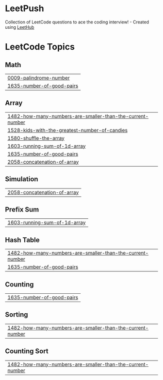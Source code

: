 # LeetPush
Collection of LeetCode questions to ace the coding interview! - Created using [LeetHub](https://github.com/QasimWani/LeetHub)

<!---LeetCode Topics Start-->
# LeetCode Topics
## Math
|  |
| ------- |
| [0009-palindrome-number](https://github.com/Prabhav-Batra/LeetPush/tree/master/0009-palindrome-number) |
| [1635-number-of-good-pairs](https://github.com/Prabhav-Batra/LeetPush/tree/master/1635-number-of-good-pairs) |
## Array
|  |
| ------- |
| [1482-how-many-numbers-are-smaller-than-the-current-number](https://github.com/Prabhav-Batra/LeetPush/tree/master/1482-how-many-numbers-are-smaller-than-the-current-number) |
| [1528-kids-with-the-greatest-number-of-candies](https://github.com/Prabhav-Batra/LeetPush/tree/master/1528-kids-with-the-greatest-number-of-candies) |
| [1580-shuffle-the-array](https://github.com/Prabhav-Batra/LeetPush/tree/master/1580-shuffle-the-array) |
| [1603-running-sum-of-1d-array](https://github.com/Prabhav-Batra/LeetPush/tree/master/1603-running-sum-of-1d-array) |
| [1635-number-of-good-pairs](https://github.com/Prabhav-Batra/LeetPush/tree/master/1635-number-of-good-pairs) |
| [2058-concatenation-of-array](https://github.com/Prabhav-Batra/LeetPush/tree/master/2058-concatenation-of-array) |
## Simulation
|  |
| ------- |
| [2058-concatenation-of-array](https://github.com/Prabhav-Batra/LeetPush/tree/master/2058-concatenation-of-array) |
## Prefix Sum
|  |
| ------- |
| [1603-running-sum-of-1d-array](https://github.com/Prabhav-Batra/LeetPush/tree/master/1603-running-sum-of-1d-array) |
## Hash Table
|  |
| ------- |
| [1482-how-many-numbers-are-smaller-than-the-current-number](https://github.com/Prabhav-Batra/LeetPush/tree/master/1482-how-many-numbers-are-smaller-than-the-current-number) |
| [1635-number-of-good-pairs](https://github.com/Prabhav-Batra/LeetPush/tree/master/1635-number-of-good-pairs) |
## Counting
|  |
| ------- |
| [1635-number-of-good-pairs](https://github.com/Prabhav-Batra/LeetPush/tree/master/1635-number-of-good-pairs) |
## Sorting
|  |
| ------- |
| [1482-how-many-numbers-are-smaller-than-the-current-number](https://github.com/Prabhav-Batra/LeetPush/tree/master/1482-how-many-numbers-are-smaller-than-the-current-number) |
## Counting Sort
|  |
| ------- |
| [1482-how-many-numbers-are-smaller-than-the-current-number](https://github.com/Prabhav-Batra/LeetPush/tree/master/1482-how-many-numbers-are-smaller-than-the-current-number) |
<!---LeetCode Topics End-->